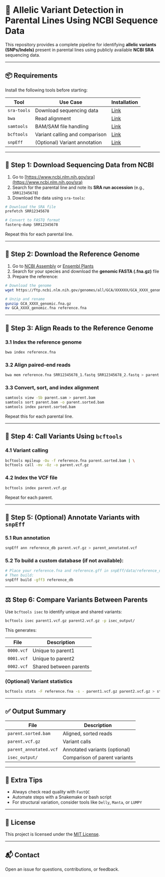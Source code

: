 # 🧬 Allelic Variant Detection in Parental Lines Using NCBI Sequence Data

This repository provides a complete pipeline for identifying **allelic variants (SNPs/Indels)** present in parental lines using publicly available **NCBI SRA** sequencing data.

---

## 📦 Requirements

Install the following tools before starting:

| Tool         | Use Case                         | Installation |
|--------------|----------------------------------|--------------|
| `sra-tools`  | Download sequencing data         | [Link](https://github.com/ncbi/sra-tools) |
| `bwa`        | Read alignment                   | [Link](http://bio-bwa.sourceforge.net/) |
| `samtools`   | BAM/SAM file handling            | [Link](https://www.htslib.org/) |
| `bcftools`   | Variant calling and comparison   | [Link](https://samtools.github.io/bcftools/) |
| `snpEff`     | (Optional) Variant annotation    | [Link](http://snpeff.sourceforge.net/) |

---

## 🔢 Step 1: Download Sequencing Data from NCBI

1. Go to [https://www.ncbi.nlm.nih.gov/sra](https://www.ncbi.nlm.nih.gov/sra)
2. Search for the parental line and note its **SRA run accession** (e.g., `SRR12345678`)
3. Download the data using `sra-tools`:

```bash
# Download the SRA file
prefetch SRR12345678

# Convert to FASTQ format
fasterq-dump SRR12345678
```

Repeat this for each parental line.

---

## 🌱 Step 2: Download the Reference Genome

1. Go to [NCBI Assembly](https://www.ncbi.nlm.nih.gov/assembly) or [Ensembl Plants](https://plants.ensembl.org/index.html)
2. Search for your species and download the **genomic FASTA (.fna.gz)** file
3. Prepare the reference:

```bash
# Download the genome
wget https://ftp.ncbi.nlm.nih.gov/genomes/all/GCA/XXXXXX/GCA_XXXX_genomic.fna.gz

# Unzip and rename
gunzip GCA_XXXX_genomic.fna.gz
mv GCA_XXXX_genomic.fna reference.fna
```

---

## 🧷 Step 3: Align Reads to the Reference Genome

### 3.1 Index the reference genome

```bash
bwa index reference.fna
```

### 3.2 Align paired-end reads

```bash
bwa mem reference.fna SRR12345678_1.fastq SRR12345678_2.fastq > parent.sam
```

### 3.3 Convert, sort, and index alignment

```bash
samtools view -Sb parent.sam > parent.bam
samtools sort parent.bam -o parent.sorted.bam
samtools index parent.sorted.bam
```

Repeat this for each parental line.

---

## 🧪 Step 4: Call Variants Using `bcftools`

### 4.1 Variant calling

```bash
bcftools mpileup -Ou -f reference.fna parent.sorted.bam | \
bcftools call -mv -Oz -o parent.vcf.gz
```

### 4.2 Index the VCF file

```bash
bcftools index parent.vcf.gz
```

Repeat for each parent.

---

## 🧠 Step 5: (Optional) Annotate Variants with `snpEff`

### 5.1 Run annotation

```bash
snpEff ann reference_db parent.vcf.gz > parent_annotated.vcf
```

### 5.2 To build a custom database (if not available):

```bash
# Place your reference.fna and reference.gff in snpEff/data/reference_db/
# Then build:
snpEff build -gff3 reference_db
```

---

## ⚖️ Step 6: Compare Variants Between Parents

Use `bcftools isec` to identify unique and shared variants:

```bash
bcftools isec parent1.vcf.gz parent2.vcf.gz -p isec_output/
```

This generates:

| File         | Description            |
|--------------|------------------------|
| `0000.vcf`   | Unique to parent1      |
| `0001.vcf`   | Unique to parent2      |
| `0002.vcf`   | Shared between parents |

### (Optional) Variant statistics

```bash
bcftools stats -F reference.fna -s - parent1.vcf.gz parent2.vcf.gz > stats.txt
```

---

## ✅ Output Summary

| File                   | Description                       |
|------------------------|-----------------------------------|
| `parent.sorted.bam`    | Aligned, sorted reads             |
| `parent.vcf.gz`        | Variant calls                     |
| `parent_annotated.vcf` | Annotated variants (optional)     |
| `isec_output/`         | Comparison of parent variants     |

---

## 🧪 Extra Tips

- Always check read quality with `FastQC`
- Automate steps with a Snakemake or bash script
- For structural variation, consider tools like `Delly`, `Manta`, or `LUMPY`

---

## 📘 License

This project is licensed under the [MIT License](LICENSE).

---

## 📬 Contact

Open an issue for questions, contributions, or feedback.
